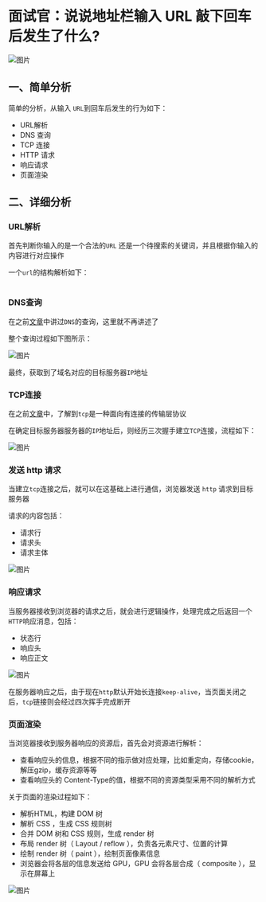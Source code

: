 # 面试官：说说地址栏输入 URL 敲下回车后发生了什么?

![图片](https://cdn.jsdelivr.net/gh/IceRain-mvc/cdn/img/640-20210928153502360)

## 一、简单分析

简单的分析，从输入 `URL`到回车后发生的行为如下：

- URL解析
- DNS 查询
- TCP 连接
- HTTP 请求
- 响应请求
- 页面渲染

## 二、详细分析

### URL解析

首先判断你输入的是一个合法的`URL` 还是一个待搜索的关键词，并且根据你输入的内容进行对应操作

一个`url`的结构解析如下：

![图片](data:image/gif;base64,iVBORw0KGgoAAAANSUhEUgAAAAEAAAABCAYAAAAfFcSJAAAADUlEQVQImWNgYGBgAAAABQABh6FO1AAAAABJRU5ErkJggg==)

### DNS查询

在之前[文章]()中讲过`DNS`的查询，这里就不再讲述了

整个查询过程如下图所示：

![图片](https://cdn.jsdelivr.net/gh/IceRain-mvc/cdn/img/640-20210928153513812)

最终，获取到了域名对应的目标服务器`IP`地址

### TCP连接

在之前[文章](http://mp.weixin.qq.com/s?__biz=MzU1OTgxNDQ1Nw==&mid=2247487527&idx=2&sn=3be899f39102e058cdf2cde028bf6c0c&chksm=fc10d271cb675b678d5fc4b8b8267352b6c3ddbb2130d26527a61374bf72277d7f046ea9597d&scene=21#wechat_redirect)中，了解到`tcp`是一种面向有连接的传输层协议

在确定目标服务器服务器的`IP`地址后，则经历三次握手建立`TCP`连接，流程如下：

![图片](https://cdn.jsdelivr.net/gh/IceRain-mvc/cdn/img/640-20210928153507994)

### 发送 http 请求

当建立`tcp`连接之后，就可以在这基础上进行通信，浏览器发送 `http` 请求到目标服务器

请求的内容包括：

- 请求行
- 请求头
- 请求主体

![图片](https://cdn.jsdelivr.net/gh/IceRain-mvc/cdn/img/640-20210928153519894)

### 响应请求

当服务器接收到浏览器的请求之后，就会进行逻辑操作，处理完成之后返回一个`HTTP`响应消息，包括：

- 状态行
- 响应头
- 响应正文

![图片](https://cdn.jsdelivr.net/gh/IceRain-mvc/cdn/img/640-20210928153524356)

在服务器响应之后，由于现在`http`默认开始长连接`keep-alive`，当页面关闭之后，`tcp`链接则会经过四次挥手完成断开

### 页面渲染

当浏览器接收到服务器响应的资源后，首先会对资源进行解析：

- 查看响应头的信息，根据不同的指示做对应处理，比如重定向，存储cookie，解压gzip，缓存资源等等
- 查看响应头的 Content-Type的值，根据不同的资源类型采用不同的解析方式

关于页面的渲染过程如下：

- 解析HTML，构建 DOM 树
- 解析 CSS ，生成 CSS 规则树
- 合并 DOM 树和 CSS 规则，生成 render 树
- 布局 render 树（ Layout / reflow ），负责各元素尺寸、位置的计算
- 绘制 render 树（ paint ），绘制页面像素信息
- 浏览器会将各层的信息发送给 GPU，GPU 会将各层合成（ composite ），显示在屏幕上

![图片](https://cdn.jsdelivr.net/gh/IceRain-mvc/cdn/img/640-20210928153528049)
